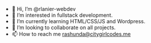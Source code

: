 - 👋 Hi, I’m @rlanier-webdev
- 👀 I’m interested in fullstack development.
- 🌱 I’m currently learning HTML/CSS/JS and Wordpress.
- 💞️ I’m looking to collaborate on all projects.
- 📫 How to reach me rashunda@citygirlcodes.me

<!---
rlanier-webdev/rlanier-webdev is a ✨ special ✨ repository because its `README.md` (this file) appears on your GitHub profile.
You can click the Preview link to take a look at your changes.
--->
